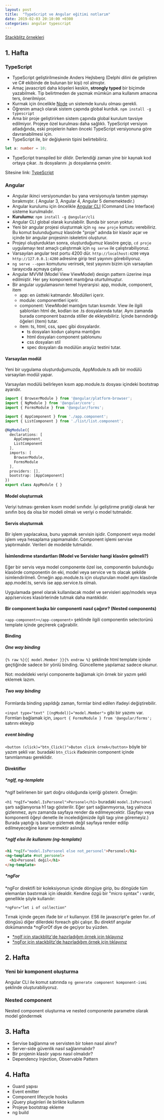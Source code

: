 ```yaml
---
layout: post
title:  "TypeScript ve Angular eğitimi notlarım"
date: 2019-02-03 20:10:00 +0300
categories: angular typescript
---
```


[Stackblitz örnekleri][Stackblitz]

## 1. Hafta

### TypeScript

- TypeScript geliştirilmesinde Anders Hejlsberg (Delphi dilini de geliştiren ve C# ekibinde de bulunan bir kişi) rol almıştır.
- Amaç javascripti daha köşeleri keskin, **strongly typed** bir biçimde yazabilmek. Tip belirtmeden de yazmak mümkün ama kullanım amacına ters, önerilmiyor.
- Kurmak için öncelikle [Node][Node] un sistemde kurulu olması gerekli. 
- Öğrenim amaçlı olarak sistem çapında global kurduk. `npm install -g typescript`
- Ama bir proje geliştirirken sistem çapında global kurulum tavsiye edilmiyor. Projeye özel kurulması daha sağlıklı. TypeScript versiyon atladığında, eski projelerin halen önceki TypeScript versiyonuna göre davranabilmesi için.
- TypeScript ile, bir değişkenin tipini belirtebiliriz.

```typescript
let a: number = 10;
```

- TypeScript transpiled bir dildir. Derlendiği zaman yine bir kaynak kod ortaya çıkar. .ts dosyalarını .js dosyalarına çevirir.

Sitesine link: [TypeScript][TypeScript]

### Angular

- Angular ikinci versiyonundan bu yana versiyonuyla tanıtım yapmayı bırakmıştır. ( Angular 3, Angular 4, Angular 5 dememektedir.)
- Angular kurulumu için öncelikle [Angular CLI][Angular CLI] (Command Line Interface) sisteme kurulmalıdır.
- **Kurulumu:** `npm install -g @angular/cli`
- Angular CLI global olarak kurulabilir. Bunda bir sorun yoktur.
- Yeni bir angular projesi oluşturmak için `ng new proje` komutu verebiliriz. Bu komut bulunduğumuz klasörde "proje" adında bir klasör açar ve içinde bir angular projesinin iskeletini oluşturur.
- Projeyi oluşturduktan sonra, oluşturduğumuz klasöre geçip, `cd proje` uygulamayı test amaçlı çalıştırmak için `ng serve` ile çalıştırabiliyoruz.
- Varsayılan angular test portu 4200 dür. `http://localhost:4200` veya `http://127.0.0.1:4200` adresine girip test yayınını görebiliyoruz.
- `ng serve --open` komutunu verirsek, test yayınını bizim için varsayılan tarayıcıda açmaya çalışır.
- Angular MVVM (Model View ViewModel) design pattern üzerine inşa edilmiştir. Her şey komponent mantığına oturtulmuştur.
- Bir angular uygulamasının temel hiyerarşisi: app, module, component, item
    - app: en üstteki katmandır. Modülleri içerir.
    - module: componentleri içerir.
    - component: ViewModel mantığını tutan kısımdır. View ile ilgili şablonları html de, kodları ise .ts dosyalarında tutar. Aynı zamanda burada component bazında stiller de ekleyebiliriz. İçinde barındırdığı öğeleri (item) tutar.
    - item: ts, html, css, spec gibi dosyalardır.
        - ts dosyaları kodun çalışma mantığını
        - html dosyaları component şablonunu
        - css dosyaları stil
        - spec dosyaları da modülün arayüz testini tutar.

#### Varsayılan modül

Yeni bir uygulama oluşturduğumuzda, AppModule.ts adlı bir modülü varsayılan modül yapar.

Varsayılan modülü belirleyen kısım app.module.ts dosyası içindeki bootstrap ayarıdır.

```typescript
import { BrowserModule } from '@angular/platform-browser';
import { NgModule } from '@angular/core';
import { FormsModule } from '@angular/forms';

import { AppComponent } from './app.component';
import { ListComponent } from './list/list.component';

@NgModule({
  declarations: [
    AppComponent,
    ListComponent
  ],
  imports: [
    BrowserModule,
    FormsModule
  ],
  providers: [],
  bootstrap: [AppComponent]
})
export class AppModule { }

```

#### Model oluşturmak

Veriyi tutması gereken kısım model sınıfıdır. İyi geliştirme pratiği olarak her sınıfın boş da olsa bir modeli olmalı ve veriyi o model tutmalıdır.

#### Servis oluşturmak

Bir işlem yapılacaksa, bunu yapmak servisin işidir. Component veya model işlem veya hesaplama yapmamalıdır. Component işlemi servise yaptırmalıdır. Verileri de modelde tutmalıdır.

#### İsimlendirme standartları (Model ve Servisler hangi klasöre gelmeli?)

Eğer bir servis veya model componente özel ise, componentin bulunduğu klasörde componentin ön eki, model veya service ve ts olacak şekilde isimlendirilmeli. Örneğin app.module.ts için oluşturulan model aynı klasörde app.model.ts, servis ise app.service.ts olmalı.

Uygulamada genel olarak kullanılacak model ve servisleri app/models veya app/services klasörlerinde tutmak daha mantıklıdır.

#### Bir component başka bir componenti nasıl çağırır? (Nested components)

`<app-component></app-component>` şeklinde ilgili componentin selectorünü template içinde geçirerek çağırabilir.

#### Binding

##### One way binding

`{% raw %}{{ model.Member }}{% endraw %}` şeklinde html template içinde geçtiğinde sadece bir yönlü binding. Güncelleme yapılamaz sadece okunur.

Not: modeldeki veriyi componente bağlamak için örnek bir yazım şekli eklemek lazım.

##### Two way binding

Formlarda binding yapıldığı zaman, formlar bind edilen ifadeyi değiştirebilir.

`<input type="text" [(ngModel)]="model.Member">` gibi bir yazımı var. Formları bağlamak için, `import { FormsModule } from '@angular/forms';` satırını ekleyip

##### event binding

`<button (click)="btn_Click()">Buton click örnek</button>` böyle bir yazım şekli var. buradaki `btn_Click` ifadesinin component içinde tanımlanması gereklidir.

#### Direktifler

##### *ngIf, ng-template

*ngIf belirlenen bir şart doğru olduğunda içeriği gösterir. Örneğin:

`<h1 *ngIf="model.IsPersonel">Personel</h1>` buradaki `model.IsPersonel` şartı sağlanıyorsa h1 tagı gösterilir. Eğer şart sağlanmıyorsa, tag yalnızca gizlenmez, aynı zamanda sayfaya render da edilmeyecektir. (Sayfayı veya komponenti öğeyi denetle ile incelediğimizde ilgili tagı yine göremeyiz.) Burada yaptığı iş basitçe gizlemek değil sayfaya render edilip edilmeyeceğine karar vermektir aslında.

##### *ngIf else ile kullanımı (ng-template)

```html
<h1 *ngIf="model.IsPersonel else not_personel">Personel</h1>
<ng-template #not_personel>
  <h1>Personel değil</h1>
</ng-template>
```

##### *ngFor

*ngFor direktifi bir koleksiyonun içinde döngüye girip, bu döngüde tüm elemanları bastırmak için idealdir. Kendine özgü bir "micro syntax" ı vardır, genellikle şöyle kullanılır:

`*ngFor="let i of collection"`

Tırnak içinde geçen ifade bir `of` kullanıyor. ES6 ile javascript'e gelen for..of döngüsü diğer dillerdeki foreach gibi çalışır. Bu direktif angular dokümanında *ngForOf diye de geçiyor bu yüzden.

* [*ngIf için stackblitz'de hazırladığım örnek için tıklayınız][ngIf Stackblitz]
* [*ngFor için stackblitz'de hazırladığım örnek için tıklayınız][ngFor Stackblitz]

[Node]: https://nodejs.org/en/
[TypeScript]: https://www.typescriptlang.org/
[Angular CLI]: https://cli.angular.io/
[Stackblitz]: https://stackblitz.com/@anova
[ngIf Stackblitz]: https://stackblitz.com/edit/anova-angular-directives-sample?file=src%2Fapp%2Fcomponent%2Fmuhasebe%2Fmuhasebe.component.html
[ngFor Stackblitz]: https://stackblitz.com/edit/anova-angular-directives-sample?file=src%2Fapp%2Fcomponent%2Fresimler%2Fresimler.component.html

## 2. Hafta

### Yeni bir komponent oluşturma

Angular CLI ile komut satırında `ng generate component komponent-ismi` şeklinde oluşturabiliyoruz.

### Nested component
Nested component oluşturma ve nested componente parametre olarak model göndermek

## 3. Hafta

* Servise bağlanma ve servisten bir token nasıl alınır?
* Server-side güvenlik nasıl sağlanmalıdır?
* Bir projenin klasör yapısı nasıl olmalıdır?
* Dependency Injection, Observable Pattern

## 4. Hafta

* Guard yapısı
* Event emitter
* Component lifecycle hooks
* jQuery pluginleri ile birlikte kullanım
* Projeye bootstrap ekleme
* ng build